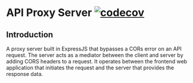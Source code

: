 # API Proxy Server [![codecov](https://codecov.io/gh/somramnani/api-proxy-server/graph/badge.svg?token=P7CKS55P9U)](https://codecov.io/gh/somramnani/api-proxy-server)

## Introduction

A proxy server built in ExpressJS that bypasses a CORs error on an API request. The server acts as a mediator between the client and server by adding CORS headers to a request. It operates between the frontend web application that initiates the request and the server that provides the response data.

<!-- ## Usage
In your front end application make a get request to https://api-proxy-server-steel.vercel.app/ with the corresponding method using one of the following routes below.

### GET Request Route
`/api/get/{APIlink}`

### POST Request Route
`/api/post/{APIlink}/{params}` -->
